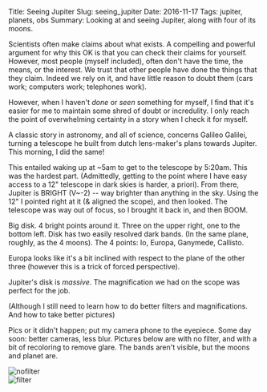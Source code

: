 Title: Seeing Jupiter
Slug: seeing_jupiter
Date: 2016-11-17
Tags: jupiter, planets, obs
Summary: Looking at and seeing Jupiter, along with four of its moons.

Scientists often make claims about what exists.
A compelling and powerful argument for why this OK is that you can check
their claims for yourself. 
However, most people (myself included), often don't have the time, the 
means, or the interest. 
We trust that other people have done the things that they
claim. 
Indeed we rely on it, and have little reason to doubt them (cars work;
computers work; telephones work).

However, when I haven't _done_ or _seen_ something for myself, I find that it's
easier for me to maintain some shred of doubt or incredulity. I only reach the
point of overwhelming certainty in a story when I check it for myself.

A classic story in astronomy, and all of science, concerns Galileo Galilei, turning a 
telescope he built from dutch lens-maker's plans towards Jupiter.
This morning, I did the same!

This entailed waking up at ~5am to get to the telescope by 5:20am. This was the
hardest part. (Admittedly, getting to the point where I have easy access to a
12"
telescope in dark skies is harder, a priori).
From there, Jupiter is BRIGHT (V~-2) -- way brighter than anything in the sky.
Using the 12" I pointed right at it (& aligned the scope), and then looked. The
telescope was way out of focus, so I brought it back in, and then BOOM.

Big disk. 4 bright points around it. Three on the upper right, one to the
bottom left. Disk has two easily resolved dark bands. (In the same plane,
roughly, as the 4 moons).
The 4 points: Io, Europa, Ganymede, Callisto.

Europa looks like it's a bit inclined with respect to the plane of the other
three (however this is a trick of forced perspective). 

Jupiter's disk is _massive_. The magnification we had on the scope was perfect
for the job.

(Although I still need to learn how to do better filters and
magnifications. And how to take better pictures) 

Pics or it didn't happen; put my camera phone to the eyepiece. Some day soon:
better cameras, less blur.
Pictures below are with no filter, and with a bit of recoloring to remove glare.
The bands aren't visible, but the moons and planet are.


![nofilter]({attach}/blog/images/jupiter_nofilter.png)  
![filter]({attach}/blog/images/jupiter_filter.png)  



